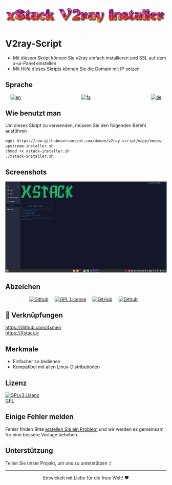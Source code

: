 <div align="center">
<img src="assets/README/V2ray-Script.png">
</div>


# V2ray-Script

+ Mit diesem Skript können Sie v2ray einfach installieren und SSL auf dem x-ui-Panel einstellen
+ Mit Hilfe dieses Skripts können Sie die Domain mit IP setzen

## Sprache
<div align="center">

[![en](https://img.shields.io/badge/Lang-English-blue.svg)](https://github.com/4xmen/v2ray-script/blob/master/README.md) &nbsp;&nbsp;&nbsp;&nbsp;&nbsp;&nbsp;&nbsp;&nbsp;&nbsp;&nbsp;&nbsp;&nbsp;&nbsp;&nbsp;&nbsp;&nbsp;&nbsp;&nbsp;&nbsp;&nbsp;&nbsp;&nbsp;&nbsp;&nbsp;&nbsp;&nbsp;&nbsp;&nbsp;&nbsp;&nbsp;&nbsp;&nbsp;&nbsp;&nbsp;&nbsp;&nbsp;&nbsp;&nbsp;&nbsp;&nbsp;&nbsp;&nbsp;&nbsp;&nbsp;&nbsp;&nbsp;
[![fa](https://img.shields.io/badge/Lang-Persian-green.svg)](https://github.com/4xmen/v2ray-script/blob/master/README.fa.md) &nbsp;&nbsp;&nbsp;&nbsp;&nbsp;&nbsp;&nbsp;&nbsp;&nbsp;&nbsp;&nbsp;&nbsp;&nbsp;&nbsp;&nbsp;&nbsp;&nbsp;&nbsp;&nbsp;&nbsp;&nbsp;&nbsp;&nbsp;&nbsp;&nbsp;&nbsp;&nbsp;&nbsp;&nbsp;&nbsp;&nbsp;&nbsp;&nbsp;&nbsp;&nbsp;&nbsp;&nbsp;&nbsp;&nbsp;&nbsp;&nbsp;&nbsp;&nbsp;&nbsp;&nbsp;&nbsp;
[![de](https://img.shields.io/badge/Lang-Deutsch-yellow.svg)](https://github.com/4xmen/v2ray-script/blob/master/README.de.md)

</div>

## Wie benutzt man

Um dieses Skript zu verwenden, müssen Sie den folgenden Befehl ausführen

```shell
wget https://raw.githubusercontent.com/4xmen/v2ray-script/main/vmess-upstream-installer.sh
chmod +x xstack-installer.sh
./xstack-installer.sh
```

## 

## Screenshots

<div align="center">
<img src="assets/README/v2ray-installer.png" width="600px" >
</div>

## Abzeichen

<div align="center">

[![Github](https://img.shields.io/badge/V2ray-Script-black.svg)](https://github.com/4xmen/v2ray-script) &nbsp;&nbsp;&nbsp;
[![GPL License](https://img.shields.io/badge/License-GPL-green.svg)](https://choosealicense.com/licenses/GPL/) &nbsp;&nbsp;&nbsp;
[![GitHub](https://img.shields.io/badge/Github-Xstack-red.svg)](https://Github.com/Xstack) &nbsp;&nbsp;&nbsp;
[![Github](https://img.shields.io/badge/Github-4xmen-blue.svg)](https://Github.com/4xmen) &nbsp;&nbsp;&nbsp;

</div>

## 🔗 Verknüpfungen

https://Github.com/4xmen
<br>
https://Xstack.ir

## Merkmale

- Einfacher zu bedienen
- Kompatibel mit allen Linux-Distributionen


## Lizenz

 [![GPLv3 Lizenz](https://img.shields.io/badge/Lizenz-GPL%20v3-yellow.svg)](https://opensource.org/licenses/)
<br>
 [GPL](https://www.gnu.org/licenses/gpl-3.0.en.html)    


## Einige Fehler melden
Fehler finden Bitte [erstellen Sie ein Problem](https://github.com/4xmen/v2ray-script/issues) und wir werden es gemeinsam für eine bessere Vorlage beheben.

## Unterstützung

Teilen Sie unser Projekt, um uns zu unterstützen :)

<hr>

<div align="center"> Entwickelt mit Liebe für die freie Welt! ❤️</div>


